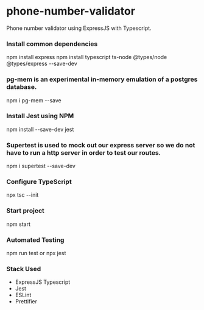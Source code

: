 # phone-number-validator
Phone number validator using ExpressJS with Typescript.

### Install common dependencies
  npm install express
  npm install typescript ts-node @types/node @types/express --save-dev

### pg-mem is an experimental in-memory emulation of a postgres database.
  npm i pg-mem --save

### Install Jest using NPM
  npm install --save-dev jest

### Supertest is used to mock out our express server so we do not have to run a http server in order to test our routes.
  npm i supertest --save-dev

### Configure TypeScript
  npx tsc --init

### Start project
  npm start

### Automated Testing
  npm run test or npx jest

### Stack Used
  - ExpressJS Typescript
  - Jest
  - ESLint
  - Prettifier
